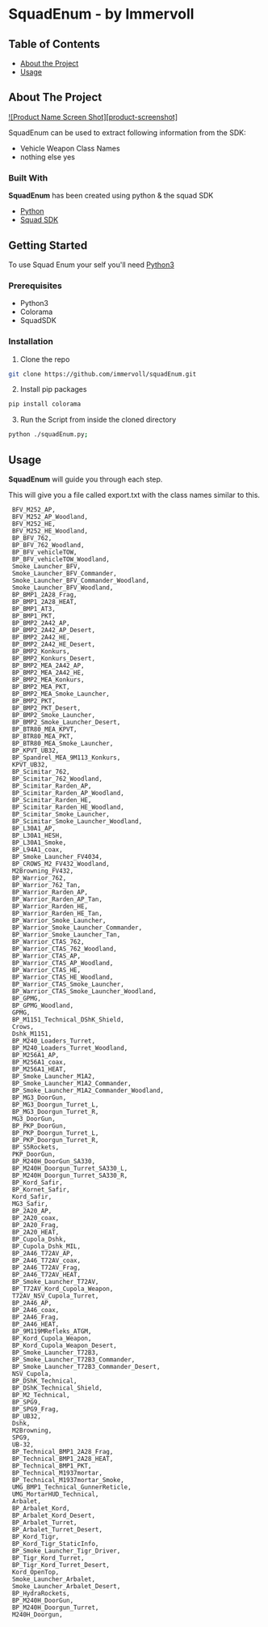<!--
repo name: SquadEnum
description: SquadEnum is a simple tool to enumarte vehicle weapon class names
github name:  immervoll
git path: https://github.com/immervoll/squadEnum
logo path: assets/logo.png
screenshot: assets/ss.png
twitter: @d0cplay
email: docplay.emp@gmail.com
-->

# SquadEnum - by Immervoll

<!-- TABLE OF CONTENTS -->
## Table of Contents

* [About the Project](#about-the-project)
* [Usage](#usage)



<!-- ABOUT THE PROJECT -->
## About The Project

[![Product Name Screen Shot][product-screenshot]](assets/ss.png)

SquadEnum can be used to extract following information from the SDK:
* Vehicle Weapon Class Names
* nothing else yes



### Built With
**SquadEnum** has been created using python & the squad SDK
* [Python](https://www.python.org/)
* [Squad SDK](https://squad.gamepedia.com/Squad_SDK)



<!-- GETTING STARTED -->
## Getting Started

To use Squad Enum your self you'll need [Python3](https://www.python.org/downloads/)

### Prerequisites
* Python3
* Colorama
* SquadSDK

### Installation

1. Clone the repo
```sh
git clone https://github.com/immervoll/squadEnum.git
```
2. Install pip packages
```python
pip install colorama
```
3. Run the Script from inside the cloned directory
```sh
python ./squadEnum.py;
```



<!-- USAGE EXAMPLES -->
## Usage

**SquadEnum** will guide you through each step.

This will give you a file called export.txt with the class names similar to this.
```
 BFV_M252_AP, 
 BFV_M252_AP_Woodland, 
 BFV_M252_HE, 
 BFV_M252_HE_Woodland, 
 BP_BFV_762, 
 BP_BFV_762_Woodland, 
 BP_BFV_vehicleTOW, 
 BP_BFV_vehicleTOW_Woodland, 
 Smoke_Launcher_BFV, 
 Smoke_Launcher_BFV_Commander, 
 Smoke_Launcher_BFV_Commander_Woodland, 
 Smoke_Launcher_BFV_Woodland, 
 BP_BMP1_2A28_Frag, 
 BP_BMP1_2A28_HEAT, 
 BP_BMP1_AT3, 
 BP_BMP1_PKT, 
 BP_BMP2_2A42_AP, 
 BP_BMP2_2A42_AP_Desert, 
 BP_BMP2_2A42_HE, 
 BP_BMP2_2A42_HE_Desert, 
 BP_BMP2_Konkurs, 
 BP_BMP2_Konkurs_Desert, 
 BP_BMP2_MEA_2A42_AP, 
 BP_BMP2_MEA_2A42_HE, 
 BP_BMP2_MEA_Konkurs, 
 BP_BMP2_MEA_PKT, 
 BP_BMP2_MEA_Smoke_Launcher, 
 BP_BMP2_PKT, 
 BP_BMP2_PKT_Desert, 
 BP_BMP2_Smoke_Launcher, 
 BP_BMP2_Smoke_Launcher_Desert, 
 BP_BTR80_MEA_KPVT, 
 BP_BTR80_MEA_PKT, 
 BP_BTR80_MEA_Smoke_Launcher, 
 BP_KPVT_UB32, 
 BP_Spandrel_MEA_9M113_Konkurs, 
 KPVT_UB32, 
 BP_Scimitar_762, 
 BP_Scimitar_762_Woodland, 
 BP_Scimitar_Rarden_AP, 
 BP_Scimitar_Rarden_AP_Woodland, 
 BP_Scimitar_Rarden_HE, 
 BP_Scimitar_Rarden_HE_Woodland, 
 BP_Scimitar_Smoke_Launcher, 
 BP_Scimitar_Smoke_Launcher_Woodland, 
 BP_L30A1_AP, 
 BP_L30A1_HESH, 
 BP_L30A1_Smoke, 
 BP_L94A1_coax, 
 BP_Smoke_Launcher_FV4034, 
 BP_CROWS_M2_FV432_Woodland, 
 M2Browning_FV432, 
 BP_Warrior_762, 
 BP_Warrior_762_Tan, 
 BP_Warrior_Rarden_AP, 
 BP_Warrior_Rarden_AP_Tan, 
 BP_Warrior_Rarden_HE, 
 BP_Warrior_Rarden_HE_Tan, 
 BP_Warrior_Smoke_Launcher, 
 BP_Warrior_Smoke_Launcher_Commander, 
 BP_Warrior_Smoke_Launcher_Tan, 
 BP_Warrior_CTAS_762, 
 BP_Warrior_CTAS_762_Woodland, 
 BP_Warrior_CTAS_AP, 
 BP_Warrior_CTAS_AP_Woodland, 
 BP_Warrior_CTAS_HE, 
 BP_Warrior_CTAS_HE_Woodland, 
 BP_Warrior_CTAS_Smoke_Launcher, 
 BP_Warrior_CTAS_Smoke_Launcher_Woodland, 
 BP_GPMG, 
 BP_GPMG_Woodland, 
 GPMG, 
 BP_M1151_Technical_DShK_Shield, 
 Crows, 
 Dshk_M1151, 
 BP_M240_Loaders_Turret, 
 BP_M240_Loaders_Turret_Woodland, 
 BP_M256A1_AP, 
 BP_M256A1_coax, 
 BP_M256A1_HEAT, 
 BP_Smoke_Launcher_M1A2, 
 BP_Smoke_Launcher_M1A2_Commander, 
 BP_Smoke_Launcher_M1A2_Commander_Woodland, 
 BP_MG3_DoorGun, 
 BP_MG3_Doorgun_Turret_L, 
 BP_MG3_Doorgun_Turret_R, 
 MG3_DoorGun, 
 BP_PKP_DoorGun, 
 BP_PKP_Doorgun_Turret_L, 
 BP_PKP_Doorgun_Turret_R, 
 BP_S5Rockets, 
 PKP_DoorGun, 
 BP_M240H_DoorGun_SA330, 
 BP_M240H_Doorgun_Turret_SA330_L, 
 BP_M240H_Doorgun_Turret_SA330_R, 
 BP_Kord_Safir, 
 BP_Kornet_Safir, 
 Kord_Safir, 
 MG3_Safir, 
 BP_2A20_AP, 
 BP_2A20_coax, 
 BP_2A20_Frag, 
 BP_2A20_HEAT, 
 BP_Cupola_Dshk, 
 BP_Cupola_Dshk_MIL, 
 BP_2A46_T72AV_AP, 
 BP_2A46_T72AV_coax, 
 BP_2A46_T72AV_Frag, 
 BP_2A46_T72AV_HEAT, 
 BP_Smoke_Launcher_T72AV, 
 BP_T72AV_Kord_Cupola_Weapon, 
 T72AV_NSV_Cupola_Turret, 
 BP_2A46_AP, 
 BP_2A46_coax, 
 BP_2A46_Frag, 
 BP_2A46_HEAT, 
 BP_9M119MRefleks_ATGM, 
 BP_Kord_Cupola_Weapon, 
 BP_Kord_Cupola_Weapon_Desert, 
 BP_Smoke_Launcher_T72B3, 
 BP_Smoke_Launcher_T72B3_Commander, 
 BP_Smoke_Launcher_T72B3_Commander_Desert, 
 NSV_Cupola, 
 BP_DShK_Technical, 
 BP_DShK_Technical_Shield, 
 BP_M2_Technical, 
 BP_SPG9, 
 BP_SPG9_Frag, 
 BP_UB32, 
 Dshk, 
 M2Browning, 
 SPG9, 
 UB-32, 
 BP_Technical_BMP1_2A28_Frag, 
 BP_Technical_BMP1_2A28_HEAT, 
 BP_Technical_BMP1_PKT, 
 BP_Technical_M1937mortar, 
 BP_Technical_M1937mortar_Smoke, 
 UMG_BMP1_Technical_GunnerReticle, 
 UMG_MortarHUD_Technical, 
 Arbalet, 
 BP_Arbalet_Kord, 
 BP_Arbalet_Kord_Desert, 
 BP_Arbalet_Turret, 
 BP_Arbalet_Turret_Desert, 
 BP_Kord_Tigr, 
 BP_Kord_Tigr_StaticInfo, 
 BP_Smoke_Launcher_Tigr_Driver, 
 BP_Tigr_Kord_Turret, 
 BP_Tigr_Kord_Turret_Desert, 
 Kord_OpenTop, 
 Smoke_Launcher_Arbalet, 
 Smoke_Launcher_Arbalet_Desert, 
 BP_HydraRockets, 
 BP_M240H_DoorGun, 
 BP_M240H_Doorgun_Turret, 
 M240H_Doorgun, 
 ```